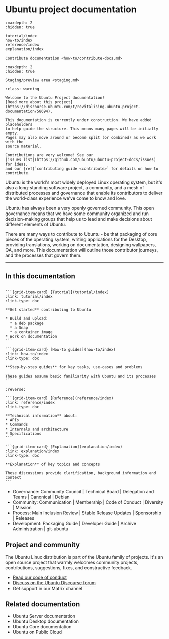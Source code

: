 # Ubuntu project documentation

```{toctree}
:maxdepth: 2
:hidden: true

tutorial/index
how-to/index
reference/index
explanation/index

Contribute documentation <how-to/contribute-docs.md>
```

```{toctree}
:maxdepth: 2
:hidden: true

Staging/preview area <staging.md>
```

```{admonition} Work in progress
:class: warning

Welcome to the Ubuntu Project documentation!
[Read more about this project](https://discourse.ubuntu.com/t/revitalising-ubuntu-project-documentation/58694).

This documentation is currently under construction. We have added placeholders
to help guide the structure. This means many pages will be initially empty.
Pages may also move around or become split (or combined) as we work with the
source material.

Contributions are very welcome! See our
[issues list](https://github.com/ubuntu/ubuntu-project-docs/issues) for ideas,
and our {ref}`contributing guide <contribute>` for details on how to contribute.
```

Ubuntu is the world's most widely deployed Linux operating system, but it's also
a long-standing software project, a community, and a mesh of distributed
processes and governance that enable its contributors to deliver the world-class
experience we've come to know and love.

Ubuntu has always been a very openly governed community. This open governance
means that we have some community organized and run decision-making groups that
help us to lead and make decisions about different elements of Ubuntu.

There are many ways to contribute to Ubuntu - be that packaging of core pieces
of the operating system, writing applications for the Desktop, providing
translations, working on documentation, designing wallpapers, QA, and more.
This documentation will outline those contributor journeys, and the processes
that govern them.

---------

## In this documentation

````{grid} 1 1 2 2

```{grid-item-card} [Tutorial](tutorial/index)
:link: tutorial/index
:link-type: doc

**Get started** contributing to Ubuntu

* Build and upload:
  * a deb package
  * a Snap
  * a container image
* Work on documentation
```

```{grid-item-card} [How-to guides](how-to/index)
:link: how-to/index
:link-type: doc

**Step-by-step guides** for key tasks, use-cases and problems

These guides assume basic familiarity with Ubuntu and its processes
```

````

````{grid} 1 1 2 2
:reverse:

```{grid-item-card} [Reference](reference/index)
:link: reference/index
:link-type: doc

**Technical information** about:
* APIs
* Commands
* Internals and architecture
* Specifications
```

```{grid-item-card} [Explanation](explanation/index)
:link: explanation/index
:link-type: doc

**Explanation** of key topics and concepts

These discussions provide clarification, background information and context
```

````

- Governance: Community Council | Technical Board | Delegation and Teams |
  Canonical | Debian
- Community: Communication | Membership | Code of Conduct | Diversity | Mission
- Process: Main Inclusion Review | Stable Release Updates | Sponsorship |
  Releases
- Development: Packaging Guide | Developer Guide | Archive Administration |
  git-ubuntu

## Project and community

The Ubuntu Linux distribution is part of the Ubuntu family of projects. It's an
open source project that warmly welcomes community projects, contributions,
suggestions, fixes, and constructive feedback.

* [Read our code of conduct](https://ubuntu.com/community/ethos/code-of-conduct)
* [Discuss on the Ubuntu Discourse forum](https://discourse.ubuntu.com/)
* Get support in our Matrix channel

## Related documentation

- Ubuntu Server documentation
- Ubuntu Desktop documentation
- Ubuntu Core documentation
- Ubuntu on Public Cloud
